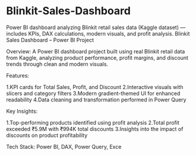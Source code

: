 # Blinkit-Sales-Dashboard
Power BI dashboard analyzing Blinkit retail sales data (Kaggle dataset) — includes KPIs, DAX calculations, modern visuals, and profit analysis.
Blinkit Sales Dashboard – Power BI Project

Overview:
A Power BI dashboard project built using real Blinkit retail data from Kaggle, analyzing product performance, profit margins, and discount trends through clean and modern visuals.

Features:

1.KPI cards for Total Sales, Profit, and Discount
2.Interactive visuals with slicers and category filters
3.Modern gradient-themed UI for enhanced readability
4.Data cleaning and transformation performed in Power Query

Key Insights:

1.Top-performing products identified using profit analysis
2.Total profit exceeded ₹5.9M with ₹994K total discounts
3.Insights into the impact of discounts on product profitability

Tech Stack: Power BI, DAX, Power Query, Exce
